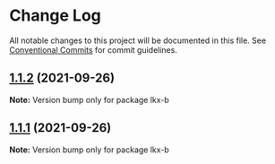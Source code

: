 # Change Log

All notable changes to this project will be documented in this file.
See [Conventional Commits](https://conventionalcommits.org) for commit guidelines.

## [1.1.2](https://github.com/liukexina/lerna-test/compare/lkx-b@1.1.1...lkx-b@1.1.2) (2021-09-26)

**Note:** Version bump only for package lkx-b





## [1.1.1](https://github.com/liukexina/lerna-test/compare/lkx-b@1.1.0...lkx-b@1.1.1) (2021-09-26)

**Note:** Version bump only for package lkx-b
